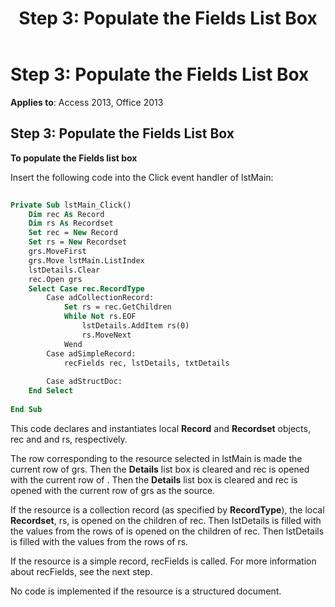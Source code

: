 ﻿---
title: 'Step 3: Populate the Fields List Box'
TOCTitle: 'Step 3: Populate the Fields List Box'
ms:assetid: b304d3a1-2237-d6f5-6e32-c6e5b9946e10
ms:mtpsurl: https://msdn.microsoft.com/library/JJ249855(v=office.15)
ms:contentKeyID: 48547187
ms.date: 09/18/2015
mtps_version: v=office.15
---

# Step 3: Populate the Fields List Box


**Applies to**: Access 2013, Office 2013

## Step 3: Populate the Fields List Box

**To populate the Fields list box**

Insert the following code into the Click event handler of lstMain:

```vb 
 
Private Sub lstMain_Click() 
    Dim rec As Record 
    Dim rs As Recordset 
    Set rec = New Record 
    Set rs = New Recordset 
    grs.MoveFirst 
    grs.Move lstMain.ListIndex 
    lstDetails.Clear 
    rec.Open grs 
    Select Case rec.RecordType 
        Case adCollectionRecord: 
            Set rs = rec.GetChildren 
            While Not rs.EOF 
                lstDetails.AddItem rs(0) 
                rs.MoveNext 
            Wend 
        Case adSimpleRecord: 
            recFields rec, lstDetails, txtDetails 
             
        Case adStructDoc: 
    End Select 
     
End Sub 
```

This code declares and instantiates local **Record** and **Recordset** objects, rec and and rs, respectively.

The row corresponding to the resource selected in lstMain is made the current row of grs. Then the **Details** list box is cleared and rec is opened with the current row of . Then the **Details** list box is cleared and rec is opened with the current row of grs as the source.

If the resource is a collection record (as specified by **RecordType**), the local **Recordset**, rs, is opened on the children of rec. Then lstDetails is filled with the values from the rows of is opened on the children of rec. Then lstDetails is filled with the values from the rows of rs.

If the resource is a simple record, recFields is called. For more information about recFields, see the next step.

No code is implemented if the resource is a structured document.


